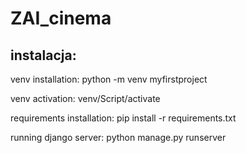 # ZAI_cinema

## instalacja: 
venv installation: 
python -m venv myfirstproject

venv activation: 
venv/Script/activate

requirements installation:
pip install -r requirements.txt

running django server: 
python manage.py runserver
